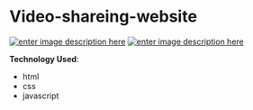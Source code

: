 ﻿# Video-shareing-website
 
 [![enter image description here](https://i.ibb.co/kG07QYg/screencapture-omar4321-github-io-Video-shareing-website-index-html-2021-12-02-02-14-56.png)](https://omar4321.github.io/Video-shareing-website/index.html)
 [![enter image description here](https://i.ibb.co/GxCh25b/screencapture-omar4321-github-io-Video-shareing-website-palyvideo-html-2021-12-02-02-15-17.png)](https://omar4321.github.io/Video-shareing-website/palyvideo.html)




**Technology Used**: 

 - html
 - css
 -  javascript
